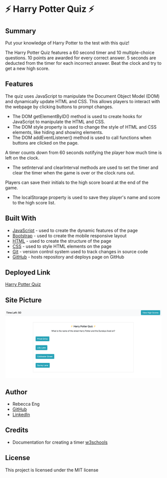 # ⚡ Harry Potter Quiz ⚡

## Summary
Put your knowledge of Harry Potter to the test with this quiz!

The Harry Potter Quiz features a 60 second timer and 10 multiple-choice questions. 10 points are awarded for every correct answer. 5 seconds are deducted from the timer for each incorrect answer. Beat the clock and try to get a new high score.

## Features
The quiz uses JavaScript to manipulate the Document Object Model (DOM) and dynamically update HTML and CSS. This allows players to interact with the webpage by clicking buttons to prompt changes.
* The DOM getElementByID() method is used to create hooks for  JavaScript to manipulate the HTML and CSS.
* The DOM style property is used to change the style of HTML and CSS elements, like hiding and showing elements.
* The DOM addEventListener() method is used to call functions when buttons are clicked on the page.

A timer counts down from 60 seconds notifying the player how much time is left on the clock. 
* The setInterval and clearInterval methods are used to set the timer and clear the timer when the game is over or the clock runs out.

Players can save their initials to the high score board at the end of the game.
* The localStorage property is used to save they player's name and score to the high score list.

## Built With
* [JavaScript](https://developer.mozilla.org/en-US/docs/Web/JavaScript) - used to create the dynamic features of the page
* [Bootstrap](https://getbootstrap.com) - used to create the mobile responsive layout
* [HTML](https://developer.mozilla.org/en-US/docs/Web/HTML) - used to create the structure of the page
* [CSS](https://developer.mozilla.org/en-US/docs/Web/CSS) - used to style HTML elements on the page
* [Git](https://git-scm.com/) - version control system used to track changes in source code
* [GitHub](https://github.com/) - hosts repository and deploys page on GitHub

## Deployed Link
[Harry Potter Quiz](https://engrebecca.github.io/code-quiz/)

## Site Picture
![Password Generator](Assets/HarryPotterQuiz.png)

## Author
* Rebecca Eng
* [GitHub](https://github.com/engrebecca)
* [LinkedIn](https://www.linkedin.com/in/engrebecca/)

## Credits
* Documentation for creating a timer [w3schools](https://www.w3schools.com/js/js_timing.asp)

## License
This project is licensed under the MIT license